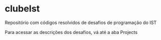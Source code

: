 # clubeIst
Repositório com códigos resolvidos de desafios de programação do IST

Para acessar as descrições dos desafios, vá até a aba Projects
